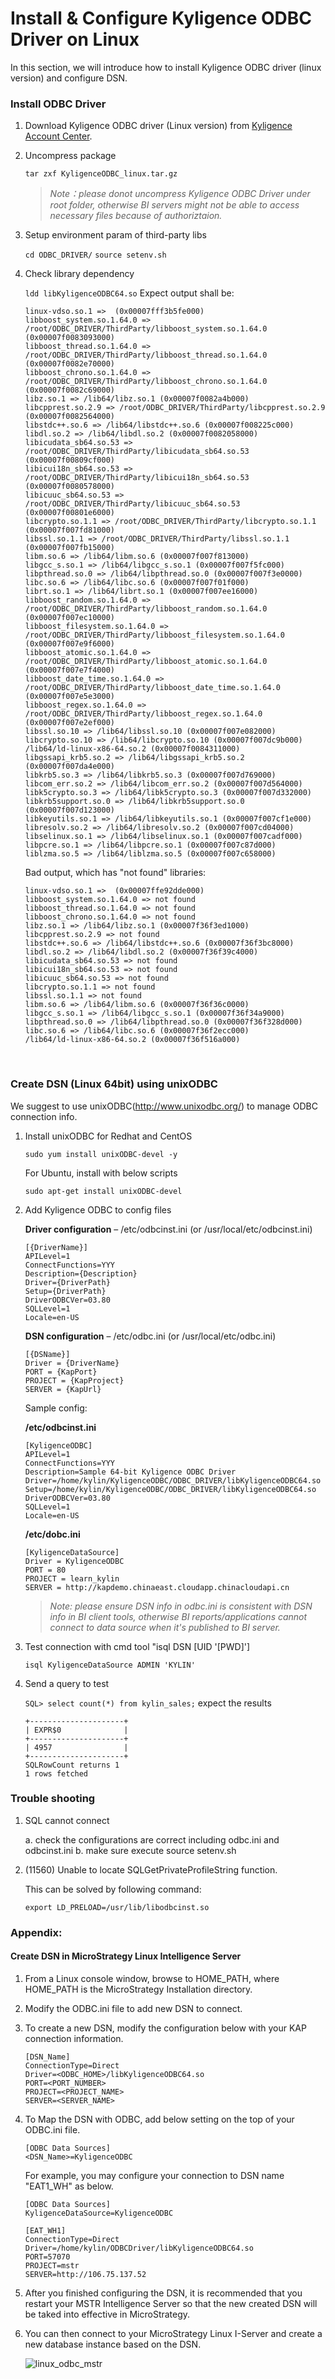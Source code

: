 # Install & Configure Kyligence ODBC Driver on Linux

In this section, we will introduce how to install Kyligence ODBC driver (linux version) and configure DSN. 

### Install ODBC Driver

1. Download Kyligence ODBC driver (Linux version) from [Kyligence Account Center](http://account.kyligence.io).

2. Uncompress package

   `tar zxf KyligenceODBC_linux.tar.gz`

   > *Note：please donot uncompress Kyligence ODBC Driver under root folder, otherwise BI servers might not be able to access necessary files because of authoriztaion.*

2. Setup environment param of third-party libs

   `cd ODBC_DRIVER/`
   `source setenv.sh`

4. Check library dependency

   `ldd libKyligenceODBC64.so`
   Expect output shall be:

   ```
   linux-vdso.so.1 =>  (0x00007fff3b5fe000)
   libboost_system.so.1.64.0 => /root/ODBC_DRIVER/ThirdParty/libboost_system.so.1.64.0 (0x00007f0083093000)
   libboost_thread.so.1.64.0 => /root/ODBC_DRIVER/ThirdParty/libboost_thread.so.1.64.0 (0x00007f0082e70000)
   libboost_chrono.so.1.64.0 => /root/ODBC_DRIVER/ThirdParty/libboost_chrono.so.1.64.0 (0x00007f0082c69000)
   libz.so.1 => /lib64/libz.so.1 (0x00007f0082a4b000)
   libcpprest.so.2.9 => /root/ODBC_DRIVER/ThirdParty/libcpprest.so.2.9 (0x00007f0082564000)
   libstdc++.so.6 => /lib64/libstdc++.so.6 (0x00007f008225c000)
   libdl.so.2 => /lib64/libdl.so.2 (0x00007f0082058000)
   libicudata_sb64.so.53 => /root/ODBC_DRIVER/ThirdParty/libicudata_sb64.so.53 (0x00007f00809cf000)
   libicui18n_sb64.so.53 => /root/ODBC_DRIVER/ThirdParty/libicui18n_sb64.so.53 (0x00007f0080578000)
   libicuuc_sb64.so.53 => /root/ODBC_DRIVER/ThirdParty/libicuuc_sb64.so.53 (0x00007f00801e6000)
   libcrypto.so.1.1 => /root/ODBC_DRIVER/ThirdParty/libcrypto.so.1.1 (0x00007f007fd81000)
   libssl.so.1.1 => /root/ODBC_DRIVER/ThirdParty/libssl.so.1.1 (0x00007f007fb15000)
   libm.so.6 => /lib64/libm.so.6 (0x00007f007f813000)
   libgcc_s.so.1 => /lib64/libgcc_s.so.1 (0x00007f007f5fc000)
   libpthread.so.0 => /lib64/libpthread.so.0 (0x00007f007f3e0000)
   libc.so.6 => /lib64/libc.so.6 (0x00007f007f01f000)
   librt.so.1 => /lib64/librt.so.1 (0x00007f007ee16000)
   libboost_random.so.1.64.0 => /root/ODBC_DRIVER/ThirdParty/libboost_random.so.1.64.0 (0x00007f007ec10000)
   libboost_filesystem.so.1.64.0 => /root/ODBC_DRIVER/ThirdParty/libboost_filesystem.so.1.64.0 (0x00007f007e9f6000)
   libboost_atomic.so.1.64.0 => /root/ODBC_DRIVER/ThirdParty/libboost_atomic.so.1.64.0 (0x00007f007e7f4000)
   libboost_date_time.so.1.64.0 => /root/ODBC_DRIVER/ThirdParty/libboost_date_time.so.1.64.0 (0x00007f007e5e3000)
   libboost_regex.so.1.64.0 => /root/ODBC_DRIVER/ThirdParty/libboost_regex.so.1.64.0 (0x00007f007e2ef000)
   libssl.so.10 => /lib64/libssl.so.10 (0x00007f007e082000)
   libcrypto.so.10 => /lib64/libcrypto.so.10 (0x00007f007dc9b000)
   /lib64/ld-linux-x86-64.so.2 (0x00007f0084311000)
   libgssapi_krb5.so.2 => /lib64/libgssapi_krb5.so.2 (0x00007f007da4e000)
   libkrb5.so.3 => /lib64/libkrb5.so.3 (0x00007f007d769000)
   libcom_err.so.2 => /lib64/libcom_err.so.2 (0x00007f007d564000)
   libk5crypto.so.3 => /lib64/libk5crypto.so.3 (0x00007f007d332000)
   libkrb5support.so.0 => /lib64/libkrb5support.so.0 (0x00007f007d123000)
   libkeyutils.so.1 => /lib64/libkeyutils.so.1 (0x00007f007cf1e000)
   libresolv.so.2 => /lib64/libresolv.so.2 (0x00007f007cd04000)
   libselinux.so.1 => /lib64/libselinux.so.1 (0x00007f007cadf000)
   libpcre.so.1 => /lib64/libpcre.so.1 (0x00007f007c87d000)
   liblzma.so.5 => /lib64/liblzma.so.5 (0x00007f007c658000)
   ```

   Bad output, which has "not found" libraries:

   ```
   linux-vdso.so.1 =>  (0x00007ffe92dde000)
   libboost_system.so.1.64.0 => not found
   libboost_thread.so.1.64.0 => not found
   libboost_chrono.so.1.64.0 => not found
   libz.so.1 => /lib64/libz.so.1 (0x00007f36f3ed1000)
   libcpprest.so.2.9 => not found
   libstdc++.so.6 => /lib64/libstdc++.so.6 (0x00007f36f3bc8000)
   libdl.so.2 => /lib64/libdl.so.2 (0x00007f36f39c4000)
   libicudata_sb64.so.53 => not found
   libicui18n_sb64.so.53 => not found
   libicuuc_sb64.so.53 => not found
   libcrypto.so.1.1 => not found
   libssl.so.1.1 => not found
   libm.so.6 => /lib64/libm.so.6 (0x00007f36f36c0000)
   libgcc_s.so.1 => /lib64/libgcc_s.so.1 (0x00007f36f34a9000)
   libpthread.so.0 => /lib64/libpthread.so.0 (0x00007f36f328d000)
   libc.so.6 => /lib64/libc.so.6 (0x00007f36f2ecc000)
   /lib64/ld-linux-x86-64.so.2 (0x00007f36f516a000)
   ```

   ​

### Create DSN (Linux 64bit) using unixODBC

We suggest to use unixODBC(http://www.unixodbc.org/) to manage ODBC connection info.

1. Install unixODBC for Redhat and CentOS

   `sudo yum install unixODBC-devel -y` 

   For Ubuntu, install with below scripts

   `sudo apt-get install unixODBC-devel`

2. Add Kyligence ODBC to config files

   **Driver configuration** – /etc/odbcinst.ini (or /usr/local/etc/odbcinst.ini)

   ```
   [{DriverName}]
   APILevel=1
   ConnectFunctions=YYY
   Description={Description}
   Driver={DriverPath}
   Setup={DriverPath}
   DriverODBCVer=03.80
   SQLLevel=1
   Locale=en-US
   ```

   **DSN configuration** – /etc/odbc.ini (or /usr/local/etc/odbc.ini)

   ```
   [{DSName}]
   Driver = {DriverName}
   PORT = {KapPort}
   PROJECT = {KapProject}
   SERVER = {KapUrl}
   ```

   Sample config: 

   **/etc/odbcinst.ini**

   ```
   [KyligenceODBC]
   APILevel=1
   ConnectFunctions=YYY
   Description=Sample 64-bit Kyligence ODBC Driver
   Driver=/home/kylin/KyligenceODBC/ODBC_DRIVER/libKyligenceODBC64.so
   Setup=/home/kylin/KyligenceODBC/ODBC_DRIVER/libKyligenceODBC64.so
   DriverODBCVer=03.80
   SQLLevel=1
   Locale=en-US
   ```

   **/etc/dobc.ini**

   ```
   [KyligenceDataSource]
   Driver = KyligenceODBC
   PORT = 80
   PROJECT = learn_kylin
   SERVER = http://kapdemo.chinaeast.cloudapp.chinacloudapi.cn
   ```

   > *Note: please ensure DSN info in odbc.ini is consistent with DSN info in BI client tools, otherwise BI reports/applications cannot connect to data source when it's published to BI server.*

3. Test connection with cmd tool "isql DSN [UID '[PWD]']

   `isql KyligenceDataSource ADMIN 'KYLIN'`

4. Send a query to test 

   `SQL> select count(*) from kylin_sales;`
   expect the results

   ```
   +---------------------+
   | EXPR$0              |
   +---------------------+
   | 4957                |
   +---------------------+
   SQLRowCount returns 1
   1 rows fetched
   ```



### Trouble shooting

1. SQL cannot connect       

   a. check the configurations are correct including odbc.ini and odbcinst.ini
   b. make sure execute source setenv.sh

2. (11560) Unable to locate SQLGetPrivateProfileString function.

   This can be solved by following command:   

   `export LD_PRELOAD=/usr/lib/libodbcinst.so`

### Appendix:

#### Create DSN in MicroStrategy Linux Intelligence Server

1. From a Linux console window, browse to HOME_PATH, where HOME_PATH is the MicroStrategy Installation directory.

2. Modify the ODBC.ini file to add new DSN to connect. 

3. To create a new DSN, modify the configuration below with your KAP connection information.

   ```
   [DSN_Name]
   ConnectionType=Direct
   Driver=<ODBC_HOME>/libKyligenceODBC64.so
   PORT=<PORT_NUMBER>
   PROJECT=<PROJECT_NAME>
   SERVER=<SERVER_NAME>
   ```

4. To Map the DSN with ODBC, add below setting on the top of your ODBC.ini file. 

   ```
   [ODBC Data Sources]
   <DSN_Name>=KyligenceODBC
   ```

   For example, you may configure your connection to DSN name "EAT1_WH" as below.

   ```
   [ODBC Data Sources]
   KyligenceDataSource=KyligenceODBC

   [EAT_WH1]
   ConnectionType=Direct
   Driver=/home/kylin/ODBCDriver/libKyligenceODBC64.so
   PORT=57070
   PROJECT=mstr
   SERVER=http://106.75.137.52
   ```

5. After you finished configuring the DSN, it is recommended that you restart your MSTR Intelligence Server so that the new created DSN will be taked into effective in MicroStrategy. 

6. You can then connect to your MicroStrategy Linux I-Server and create a new database instance based on the DSN.

   ![linux_odbc_mstr](images/odbc_05_en.png)

